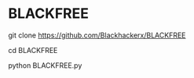 # BLACKFREE

git clone https://github.com/Blackhackerx/BLACKFREE

cd BLACKFREE

python BLACKFREE.py
